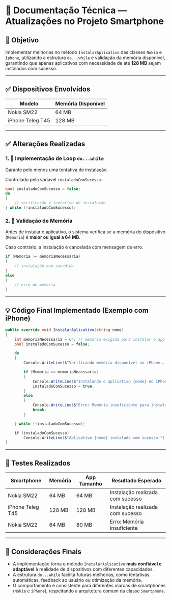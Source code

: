# 📄 Documentação Técnica — Atualizações no Projeto Smartphone

## 📌 Objetivo
Implementar melhorias no método `InstalarAplicativo` das classes `Nokia` e `Iphone`, utilizando a estrutura `do...while` e validação da memória disponível, garantindo que apenas aplicativos com necessidade de até **128 MB** sejam instalados com sucesso.

---

## ✅ Dispositivos Envolvidos

| Modelo           | Memória Disponível |
|------------------|--------------------|
| Nokia SM22       | 64 MB              |
| iPhone Teleg T45 | 128 MB             |

---

## ✅ Alterações Realizadas

### 1. 🔁 Implementação de Loop `do...while`
Garante pelo menos uma tentativa de instalação.

Controlado pela variável `instaladoComSucesso`.

```csharp
bool instaladoComSucesso = false;
do
{
    // verificação e tentativa de instalação
} while (!instaladoComSucesso);
```

### 2. 🧠 Validação de Memória
Antes de instalar o aplicativo, o sistema verifica se a memória do dispositivo (`Memoria`) é **maior ou igual a 64 MB**.

Caso contrário, a instalação é cancelada com mensagem de erro.

```csharp
if (Memoria >= memoriaNecessaria)
{
    // instalação bem-sucedida
}
else
{
    // erro de memória
}
```

---

## 💡 Código Final Implementado (Exemplo com iPhone)

```csharp
public override void InstalarAplicativo(string nome)
{
    int memoriaNecessaria = 64; // memória exigida para instalar o app
    bool instaladoComSucesso = false;

    do
    {
        Console.WriteLine($"Verificando memória disponível no iPhone...");

        if (Memoria >= memoriaNecessaria)
        {
            Console.WriteLine($"Instalando o aplicativo {nome} no iPhone...");
            instaladoComSucesso = true;
        }
        else
        {
            Console.WriteLine($"Erro: Memória insuficiente para instalar {nome}. É necessário pelo menos {memoriaNecessaria} MB.");
            break;
        }

    } while (!instaladoComSucesso);

    if (instaladoComSucesso)
        Console.WriteLine($"Aplicativo {nome} instalado com sucesso!");
}
```

---

## 🧪 Testes Realizados

| Smartphone        | Memória | App Tamanho | Resultado Esperado                           |
|-------------------|---------|-------------|----------------------------------------------|
| Nokia SM22        | 64 MB   | 64 MB       | Instalação realizada com sucesso             |
| iPhone Teleg T45  | 128 MB  | 128 MB      | Instalação realizada com sucesso             |
| Nokia SM22        | 64 MB   | 80 MB       | Erro: Memória insuficiente                   |

---

## 📎 Considerações Finais

- A implementação torna o método `InstalarAplicativo` **mais confiável e adaptável** à realidade de dispositivos com diferentes capacidades.
- A estrutura `do...while` facilita futuras melhorias, como tentativas automáticas, feedback ao usuário ou otimização da memória.
- O comportamento é consistente para diferentes marcas de smartphones (`Nokia` e `iPhone`), respeitando a arquitetura comum da classe `Smartphone`.
